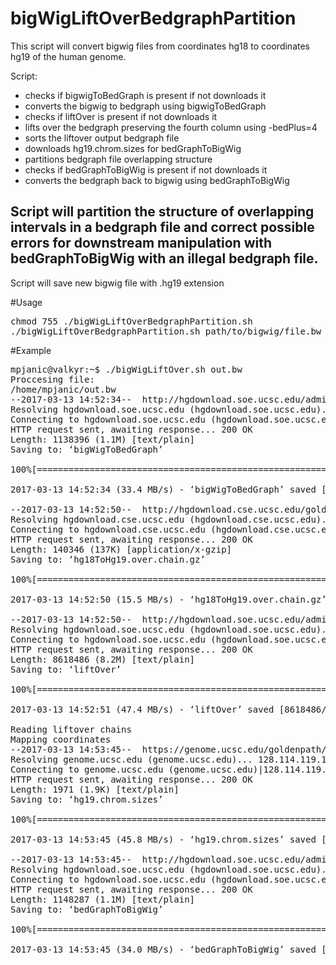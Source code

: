 # bigWigLiftOverBedgraphPartition

This script will convert bigwig files from coordinates hg18 to coordinates hg19 of the human genome.

Script:
- checks if bigwigToBedGraph is present if not downloads it
- converts the bigwig to bedgraph using bigwigToBedGraph
- checks if liftOver is present if not downloads it
- lifts over the bedgraph preserving the fourth column using -bedPlus=4
- sorts the liftover output bedgraph file
- downloads hg19.chrom.sizes for bedGraphToBigWig
- partitions bedgraph file overlapping structure
- checks if bedGraphToBigWig is present if not downloads it
- converts the bedgraph back to bigwig using bedGraphToBigWig

## Script will partition the structure of overlapping intervals in a bedgraph file and correct possible errors for downstream manipulation with bedGraphToBigWig with an illegal bedgraph file.

Script will save new bigwig file with .hg19 extension


#Usage

<pre>
chmod 755 ./bigWigLiftOverBedgraphPartition.sh
./bigWigLiftOverBedgraphPartition.sh path/to/bigwig/file.bw
</pre>

#Example

<pre>
mpjanic@valkyr:~$ ./bigWigLiftOver.sh out.bw 
Proccesing file:
/home/mpjanic/out.bw
--2017-03-13 14:52:34--  http://hgdownload.soe.ucsc.edu/admin/exe/linux.x86_64.v287/bigWigToBedGraph
Resolving hgdownload.soe.ucsc.edu (hgdownload.soe.ucsc.edu)... 128.114.119.163
Connecting to hgdownload.soe.ucsc.edu (hgdownload.soe.ucsc.edu)|128.114.119.163|:80... connected.
HTTP request sent, awaiting response... 200 OK
Length: 1138396 (1.1M) [text/plain]
Saving to: ‘bigWigToBedGraph’

100%[=======================================================================================================================================================>] 1,138,396   --.-K/s   in 0.03s   

2017-03-13 14:52:34 (33.4 MB/s) - ‘bigWigToBedGraph’ saved [1138396/1138396]

--2017-03-13 14:52:50--  http://hgdownload.cse.ucsc.edu/goldenpath/hg18/liftOver/hg18ToHg19.over.chain.gz
Resolving hgdownload.cse.ucsc.edu (hgdownload.cse.ucsc.edu)... 128.114.119.163
Connecting to hgdownload.cse.ucsc.edu (hgdownload.cse.ucsc.edu)|128.114.119.163|:80... connected.
HTTP request sent, awaiting response... 200 OK
Length: 140346 (137K) [application/x-gzip]
Saving to: ‘hg18ToHg19.over.chain.gz’

100%[=======================================================================================================================================================>] 140,346     --.-K/s   in 0.009s  

2017-03-13 14:52:50 (15.5 MB/s) - ‘hg18ToHg19.over.chain.gz’ saved [140346/140346]

--2017-03-13 14:52:50--  http://hgdownload.soe.ucsc.edu/admin/exe/linux.x86_64.v287/liftOver
Resolving hgdownload.soe.ucsc.edu (hgdownload.soe.ucsc.edu)... 128.114.119.163
Connecting to hgdownload.soe.ucsc.edu (hgdownload.soe.ucsc.edu)|128.114.119.163|:80... connected.
HTTP request sent, awaiting response... 200 OK
Length: 8618486 (8.2M) [text/plain]
Saving to: ‘liftOver’

100%[=======================================================================================================================================================>] 8,618,486   47.4MB/s   in 0.2s   

2017-03-13 14:52:51 (47.4 MB/s) - ‘liftOver’ saved [8618486/8618486]

Reading liftover chains
Mapping coordinates
--2017-03-13 14:53:45--  https://genome.ucsc.edu/goldenpath/help/hg19.chrom.sizes
Resolving genome.ucsc.edu (genome.ucsc.edu)... 128.114.119.132, 128.114.119.133, 128.114.119.131, ...
Connecting to genome.ucsc.edu (genome.ucsc.edu)|128.114.119.132|:443... connected.
HTTP request sent, awaiting response... 200 OK
Length: 1971 (1.9K) [text/plain]
Saving to: ‘hg19.chrom.sizes’

100%[=======================================================================================================================================================>] 1,971       --.-K/s   in 0s      

2017-03-13 14:53:45 (45.8 MB/s) - ‘hg19.chrom.sizes’ saved [1971/1971]

--2017-03-13 14:53:45--  http://hgdownload.soe.ucsc.edu/admin/exe/linux.x86_64.v287/bedGraphToBigWig
Resolving hgdownload.soe.ucsc.edu (hgdownload.soe.ucsc.edu)... 128.114.119.163
Connecting to hgdownload.soe.ucsc.edu (hgdownload.soe.ucsc.edu)|128.114.119.163|:80... connected.
HTTP request sent, awaiting response... 200 OK
Length: 1148287 (1.1M) [text/plain]
Saving to: ‘bedGraphToBigWig’

100%[=======================================================================================================================================================>] 1,148,287   --.-K/s   in 0.03s   

2017-03-13 14:53:45 (34.0 MB/s) - ‘bedGraphToBigWig’ saved [1148287/1148287]

</pre>



